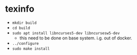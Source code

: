 # texinfo
 - `mkdir build`
 - `cd build`
 - `sudo apt install libncurses5-dev libncursesw5-dev`
 	- this need to be done on base system. i.g. out of docker.
 - `../configure`
 - `sudo make install`
